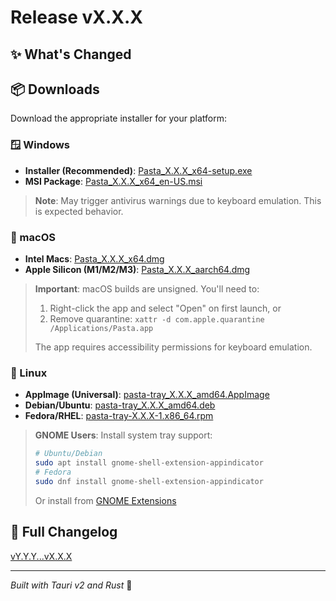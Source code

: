 # Release vX.X.X

## ✨ What's Changed
<!-- List major changes here -->

## 📦 Downloads

Download the appropriate installer for your platform:

### 🪟 Windows
- **Installer (Recommended)**: [Pasta_X.X.X_x64-setup.exe](https://github.com/utensils/pasta/releases/download/vX.X.X/Pasta_X.X.X_x64-setup.exe)
- **MSI Package**: [Pasta_X.X.X_x64_en-US.msi](https://github.com/utensils/pasta/releases/download/vX.X.X/Pasta_X.X.X_x64_en-US.msi)

> **Note**: May trigger antivirus warnings due to keyboard emulation. This is expected behavior.

### 🍎 macOS
- **Intel Macs**: [Pasta_X.X.X_x64.dmg](https://github.com/utensils/pasta/releases/download/vX.X.X/Pasta_X.X.X_x64.dmg)
- **Apple Silicon (M1/M2/M3)**: [Pasta_X.X.X_aarch64.dmg](https://github.com/utensils/pasta/releases/download/vX.X.X/Pasta_X.X.X_aarch64.dmg)

> **Important**: macOS builds are unsigned. You'll need to:
> 1. Right-click the app and select "Open" on first launch, or
> 2. Remove quarantine: `xattr -d com.apple.quarantine /Applications/Pasta.app`
> 
> The app requires accessibility permissions for keyboard emulation.

### 🐧 Linux
- **AppImage (Universal)**: [pasta-tray_X.X.X_amd64.AppImage](https://github.com/utensils/pasta/releases/download/vX.X.X/pasta-tray_X.X.X_amd64.AppImage)
- **Debian/Ubuntu**: [pasta-tray_X.X.X_amd64.deb](https://github.com/utensils/pasta/releases/download/vX.X.X/pasta-tray_X.X.X_amd64.deb)
- **Fedora/RHEL**: [pasta-tray-X.X.X-1.x86_64.rpm](https://github.com/utensils/pasta/releases/download/vX.X.X/pasta-tray-X.X.X-1.x86_64.rpm)

> **GNOME Users**: Install system tray support:
> ```bash
> # Ubuntu/Debian
> sudo apt install gnome-shell-extension-appindicator
> # Fedora
> sudo dnf install gnome-shell-extension-appindicator
> ```
> Or install from [GNOME Extensions](https://extensions.gnome.org/extension/615/appindicator-support/)

## 🔗 Full Changelog
<!-- Replace X.X.X with the current version and Y.Y.Y with the previous version -->
[vY.Y.Y...vX.X.X](https://github.com/utensils/pasta/compare/vY.Y.Y...vX.X.X)

---
*Built with Tauri v2 and Rust* 🦀